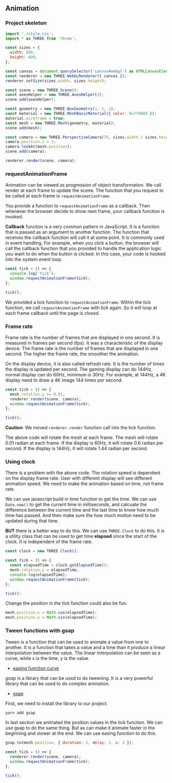 ## Animation

### Project skeleton

```javascript
import './style.css';
import * as THREE from 'three';

const sizes = {
  width: 800,
  height: 600,
};

const canvas = document.querySelector('canvas#webgl') as HTMLCanvasElement;
const renderer = new THREE.WebGLRenderer({ canvas });
renderer.setSize(sizes.width, sizes.height);

const scene = new THREE.Scene();
const axesHelper = new THREE.AxesHelper(2);
scene.add(axesHelper);

const geometry = new THREE.BoxGeometry(1, 1, 1);
const material = new THREE.MeshBasicMaterial({ color: 0xff0000 });
material.wireframe = true;
const mesh = new THREE.Mesh(geometry, material);
scene.add(mesh);

const camera = new THREE.PerspectiveCamera(75, sizes.width / sizes.height);
camera.position.z = 3;
camera.lookAt(mesh.position);
scene.add(camera);

renderer.render(scene, camera);
```

### requestAnimationFrame

Animation can be viewed as progression of object transformation. We call render at each frame to update the scene. The
function that you request to be called at each frame is `requestAnimationFrame`.

You provide a function to `requestAnimationFrame` as a callback. Then whenever the browser decide to show next frame, your
callback function is invoked.

**Callback** function is a very common pattern in JavaScript. It is a function that is passed as an argument to another
function. The function that receives the callback function will call it at some point. It is commonly used in event handling.
For example, when you click a button, the browser will call the callback function that you provided to handle the application
logic you want to do when the button is clicked. In this case, your code is hooked into the system event loop.

```javascript
const tick = () => {
  console.log('tick');
  window.requestAnimationFrame(tick);
};

tick();
```

We provided a tick function to `requestAnimationFrame`. Within the tick function, we call `requestAnimationFrame` with
tick again. So it will loop at each frame callback until the page is closed.

### Frame rate

Frame rate is the number of frames that are displayed in one second. It is measured in frames per second (fps). It was
a characteristic of the display device. The frame rate is the number of frames that are displayed in one second. The higher
the frame rate, the smoother the animation.

On the display device, it is also called refresh rate. It is the number of times the display is updated per second. The
gaming display can do 144Hz, normal display can do 60Hz, minimum is 30Hz. For example, at 144Hz, a 4K display need to
draw a 4K image 144 times per second.

```javascript
const tick = () => {
  mesh.rotation.y += 0.01;
  renderer.render(scene, camera);
  window.requestAnimationFrame(tick);
};

tick();
```

**Caution**: We moved `renderer.render` function call into the tick function.

The above code will rotate the mesh at each frame. The mesh will rotate 0.01 radian at each frame. If the display is 60Hz,
it will rotate 0.6 radian per second. If the display is 144Hz, it will rotate 1.44 radian per second.

### Using clock

There is a problem with the above code. The rotation speed is dependent on the display frame rate. User with different display
will see different animation speed. We need to make the animation based on time, not frame rate.

We can use javascript build in time function to get the time. We can use `Date.now()` to get the current time in milliseconds,
and calcuate the difference between the current time and the last time to know how much time has passed. And then make sure the
how much motion need to be updated during that time.

**BUT** there is a better way to do this. We can use `THREE.Clock` to do this. It is a utility class that can be used to get
time **elapsed** since the start of the clock. It is independent of the frame rate.

```javascript
const clock = new THREE.Clock();

const tick = () => {
  const elapsedTime = clock.getElapsedTime();
  mesh.rotation.y = elapsedTime;
  console.log(elapsedTime);
  window.requestAnimationFrame(tick);
};

tick();
```

Change the position in the tick function could also be fun.

```javascript
mesh.position.x = Math.cos(elapsedTime);
mesh.position.y = Math.sin(elapsedTime);
```

### Tween functions with gsap

Tween is a function that can be used to animate a value from one to another. It is a function that takes a value and a
time than it produce a linear interpolation between the value. The linear interpolation can be seen as a curve, while x
is the time, y is the value.

- [easing function curve](https://easings.net/)

_gsap_ is a library that can be used to do tweening. It is a very powerful library that can be used to do complex animation.

- [gsap](https://greensock.com/gsap/)

First, we need to install the library to our project.

```javascript
yarn add gsap
```

In last section we animated the position values in the tick function. We can use gsap to do the same thing. But as can
make it animate faster in the beginning and slower at the end. We can use easing function to do this.

```javascript
gsap.to(mesh.position, { duration: 1, delay: 1, x: 2 });

const tick = () => {
  renderer.render(scene, camera);
  window.requestAnimationFrame(tick);
};

tick();
```